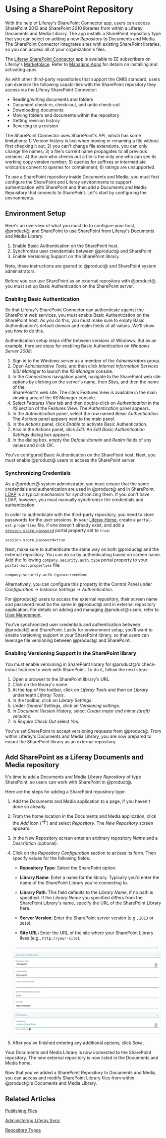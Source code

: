 # Using a SharePoint Repository [](id=using-a-sharepoint-repository)

With the help of Liferay's SharePoint Connector app, users can access SharePoint
2013 and SharePoint 2010 libraries from within a Liferay Documents and Media
Library. The app installs a SharePoint repository type that you can select on
adding a new *Repository* to Documents and Media. The SharePoint Connector
integrates sites with existing SharePoint libraries, so you can access all of
your organization's files.

The [Liferay SharePoint Connector](https://web.liferay.com/marketplace/-/mp/application/15188537)
app is available to EE subscribers on Liferay's
[Marketplace](http://marketplace.liferay.com/). Refer to [Managing Apps](/discover/portal/-/knowledge_base/7-0/managing-apps)
for details on installing and activating apps.

As with other third-party repositories that support the CMIS standard, users can
exercise the following capabilities with the SharePoint repository they access via
the Liferay SharePoint Connector: 

- Reading/writing documents and folders
- Document check-in, check-out, and undo check-out
- Downloading documents
- Moving folders and documents within the repository
- Getting revision history
- Reverting to a revision

The SharePoint Connector uses SharePoint's API, which has some limitations: 1)
Version history is lost when moving or renaming a file without first checking it
out; 2) you can't change file extensions, you can only change file names; 3) a
file's current name propagates to all previous versions; 4) the user who checks
out a file is the only one who can see its working copy version number; 5)
queries for suffixes or intermediate wildcards convert to queries for
containment; 6) ratings are unsupported. 

To use a SharePoint repository inside Documents and Media, you must first
configure the SharePoint and Liferay environments to support authentication with
SharePoint and then add a Documents and Media Repository that connects to
SharePoint. Let's start by configuring the environments.

## Environment Setup [](id=environment-setup)

Here's an overview of what you must do to configure your host, @product@, and
SharePoint to use SharePoint from Liferay's Documents and Media Library:

1. Enable Basic Authentication on the SharePoint host.
2. Synchronize user crendentials between @product@ and SharePoint
2. Enable Versioning Support on the SharePoint library.

Note, these instructions are geared to @product@ and SharePoint system
administrators.

Before you can use SharePoint as an external repository with @product@, you must
set up Basic Authentication on the SharePoint server.

### Enabling Basic Authentication [](id=enabling-basic-authentication)

So that Liferay's SharePoint Connector can authenticate against the SharePoint
web services, you must enable Basic Authentication on the SharePoint host. As
you do this, you must make sure to empty Basic Authentication's default domain
and realm fields of all values. We'll show you how to do this. 

Authentication setup steps differ between versions of Windows. But as an
example, here are steps for enabling Basic Authentication on *Windows Server
2008*: 

1. Sign in to the Windows server as a member of the *Administrators* group. 
2. Open *Administrative Tools*, and then click *Internet Information Services
(IIS) Manager* to launch the *IIS Manager* console. 
3. In the *Connections* navigation panel, navigate to the SharePoint web site
options by clicking on the server's name, then *Sites*, and then the name of the  
SharePoint's web site. The site's Features View is available in the main viewing
area of the IIS Manager console.
4. Select *Features View* tab and then double-click on *Authentication*
in the *IIS* section of the Features View. The *Authentication* panel appears.
5. In the *Authentication* panel, select the row named *Basic Authentication*.
The *Actions* panel appears next to the main panel.
6. In the *Actions* panel, click *Enable* to activate Basic Authentication. 
7. Also in the *Actions* panel, click *Edit*. An *Edit Basic Authentication Settings*
dialog box appears.
8. In the dialog box, empty the *Default domain* and *Realm* fields of any
values and click *OK*.

You've configured Basic Authentication on the SharePoint host. Next, you must
enable @product@ users to access the SharePoint server.

### Synchronizing Credentials [](id=synchronizing-credentials)

As a @product@ system administrator, you must ensure that the same credentials
and authentication are used in @product@ and in SharePoint.
[LDAP](/discover/deployment/-/knowledge_base/7-0/ldap) is a typical mechanism
for synchronizing them. If you don't have LDAP, however, you must manually
synchronize the credentials and authentication. 

In order to authenticate with the third-party repository, you need to store
passwords for the user sessions. In your [Liferay Home](/discover/deployment/-/knowledge_base/7-0/installing-liferay-portal#liferay-home),
create a `portal-ext.properties` file, if one doesn't already exist, and add a [`session.store.password`](https://docs.liferay.com/portal/7.0/propertiesdoc/portal.properties.html#Session)
portal property set to `true`:

    session.store.password=true

Next, make sure to authenticate the same way on both @product@ and
the external repository. You can do so by authenticating based on screen
name. Add the following [`company.security.auth.type`]( https://docs.liferay.com/portal/7.0/propertiesdoc/portal.properties.html#Company)
portal property to your `portal-ext.properties` file: 

    company.security.auth.type=screenName

Alternatively, you can configure this property in the Control Panel
under *Configuration &rarr; Instance Settings &rarr; Authentication*.
                                         
For @product@ users to access the external repository, their screen name and
password must be the same in @product@ and in external repository application.
For details on adding and managing @product@ users, refer to [User Mangement](/discover/portal/-/knowledge_base/7-0/user-management).

You've synchronized user credentials and authentication between @product@ and
SharePoint. Lastly for environment setup, you'll want to enable versioning
support in your SharePoint library, so that users can leverage file versioning
between @product@ and SharePoint. 

### Enabling Versioning Support in the SharePoint library [](id=enabling-versioning-support-in-the-sharepoint-library)

You must enable versioning in SharePoint library for @product@'s check-in/out
features to work with SharePoint. To do it, follow the next steps: 

1. Open a browser to the SharePoint library's URL.
2. Click on the library's name.
2. At the top of the toolbar, click on *Liferay Tools* and then on *Library*
underneath *Liferay Tools*. 
3. In the toolbar, click on *Library Settings*.
4. Under *General Settings*, click on *Versioning settings*.
5. In *Document Version History*, select *Create major and minor (draft)
versions*. 
6. In *Require Check Out* select *Yes*.

You've set SharePoint to accept versioning requests from @product@. From within
Liferay's Documents and Media Library, you are now prepared to mount the
SharePoint library as an external repository. 

## Add SharePoint as a Liferay Documents and Media repository [](id=add-sharepoint-as-a-liferay-documents-and-media-repository)

It's time to add a Documents and Media Library *Repository* of type SharePoint,
so users can work with SharePoint in @product@. 

Here are the steps for adding a SharePoint repository type:

1. Add the Documents and Media application to a page, if you haven't done so
already.

2. From the home location in the Documents and Media application, click the
*Add* icon (![Add](../../../images-dxp/icon-portlet-add-control.png)) and select
*Repository*. The  *New Repository* screen appears. 

3. In the New Repository screen enter an arbitrary repository *Name* and a
*Description* (optional).

4. Click on the *Repository Configuration* section to access its form. Then
specify values for the following fields:

    - **Repository Type**: Select the SharePoint option.

    - **Library Name**: Enter a name for the library. Typically you'd 
    enter the name of the SharePoint Library you're connecting to.
    
    - **Library Path**: This field defaults to the *Library Name*, if no path is
	specified. If the *Library Name* you specified differs from the SharePoint
	Library's name, specify the URL of the SharePoint Library here.

    - **Server Version**: Enter the SharePoint server version (e.g., `2013` or
    `2010`). 

    - **Site URL:** Enter the URL of the site where your SharePoint Library lives (e.g., `http://your-site`). 

    ![Figure 1: The Repostiory Configuration form is where you specify access to the SharePoint Library you want to use.](../../../images-dxp/sharepoint-repo-configuration-form.png)

5. After you've finished entering any additional options, click *Save*.

Your Documents and Media Library is now connected to the SharePoint repository.
The new external repository is now listed in the Documents and Media home. 

Now that you've added a SharePoint Repository to Documents and Media, you can
access and modify SharePoint Library files from within @product@'s Documents and
Media Library.  

## Related Articles [](id=related-articles)

[Publishing Files](/discover/portal/-/knowledge_base/7-0/publishing-files)

[Administering Liferay Sync](/discover/portal/-/knowledge_base/7-0/administering-liferay-sync)

[Repository Types](/discover/portal/-/knowledge_base/7-0/repository-types)
